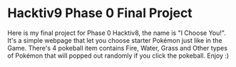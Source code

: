 # Hacktiv9 Phase 0 Final Project
Here is my final project for Phase 0 Hacktiv8, the name is "I Choose You!".
It's a simple webpage that let you choose starter Pokémon just like in the Game.
There's 4 pokeball item contains Fire, Water, Grass and Other types of Pokémon that will popped out randomly if you click the pokeball. 
Enjoy :)
